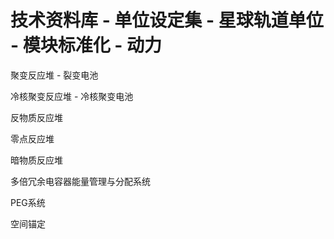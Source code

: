 # 技术资料库 - 单位设定集 - 星球轨道单位 - 模块标准化 - 动力

聚变反应堆 - 裂变电池

冷核聚变反应堆 - 冷核聚变电池

反物质反应堆

零点反应堆

暗物质反应堆

多倍冗余电容器能量管理与分配系统





PEG系统

空间锚定
